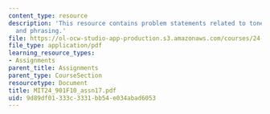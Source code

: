 ```yaml
---
content_type: resource
description: 'This resource contains problem statements related to tone III: intonation
  and phrasing.'
file: https://ol-ocw-studio-app-production.s3.amazonaws.com/courses/24-901-language-and-its-structure-i-phonology-fall-2010/9d89df01333c3331bb54e034abad6053_MIT24_901F10_assn17.pdf
file_type: application/pdf
learning_resource_types:
- Assignments
parent_title: Assignments
parent_type: CourseSection
resourcetype: Document
title: MIT24_901F10_assn17.pdf
uid: 9d89df01-333c-3331-bb54-e034abad6053
---
```

